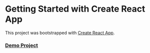 # Getting Started with Create React App

This project was bootstrapped with [Create React App](https://github.com/facebook/create-react-app).

### [Demo Project](https://helpful-jelly-d0a2e0.netlify.app/checkout)

